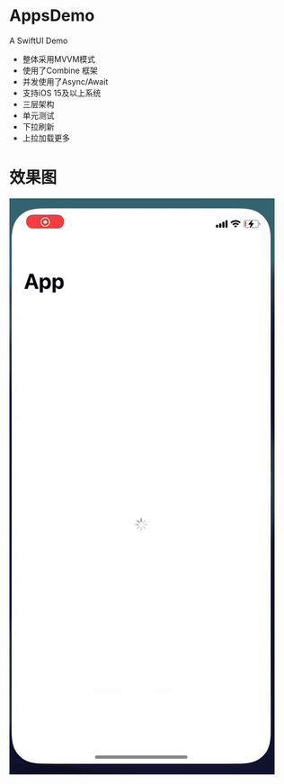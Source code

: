 # AppsDemo
A SwiftUI Demo

- 整体采用MVVM模式
- 使用了Combine 框架
- 并发使用了Async/Await
- 支持iOS 15及以上系统
- 三层架构
- 单元测试
- 下拉刷新
- 上拉加载更多
# 效果图

![image](https://github.com/qcc107/AppsDemo/blob/main/RPReplay_Final1649121258_2022-04-05_09_28_25.gif)
